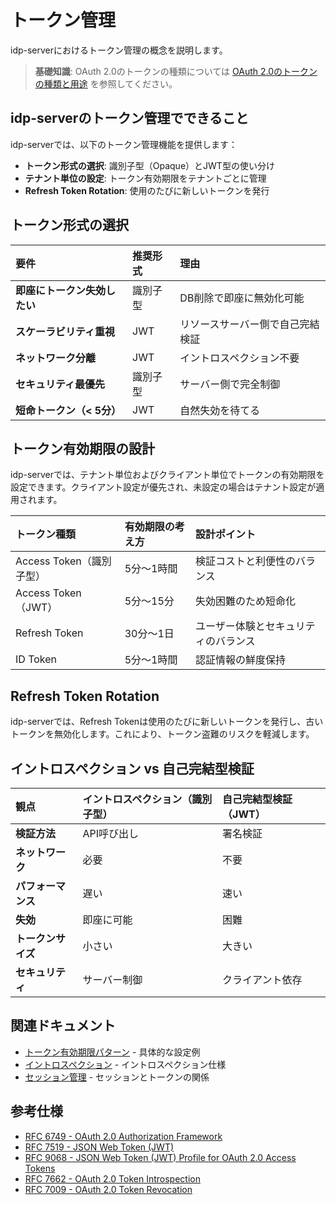 # トークン管理

idp-serverにおけるトークン管理の概念を説明します。

> **基礎知識**: OAuth 2.0のトークンの種類については [OAuth 2.0のトークンの種類と用途](basic/basic-10-oauth2-token-types.md) を参照してください。

## idp-serverのトークン管理でできること

idp-serverでは、以下のトークン管理機能を提供します：

- **トークン形式の選択**: 識別子型（Opaque）とJWT型の使い分け
- **テナント単位の設定**: トークン有効期限をテナントごとに管理
- **Refresh Token Rotation**: 使用のたびに新しいトークンを発行

## トークン形式の選択

| 要件 | 推奨形式 | 理由 |
|:---|:---|:---|
| **即座にトークン失効したい** | 識別子型 | DB削除で即座に無効化可能 |
| **スケーラビリティ重視** | JWT | リソースサーバー側で自己完結検証 |
| **ネットワーク分離** | JWT | イントロスペクション不要 |
| **セキュリティ最優先** | 識別子型 | サーバー側で完全制御 |
| **短命トークン（< 5分）** | JWT | 自然失効を待てる |

## トークン有効期限の設計

idp-serverでは、テナント単位およびクライアント単位でトークンの有効期限を設定できます。クライアント設定が優先され、未設定の場合はテナント設定が適用されます。

| トークン種類 | 有効期限の考え方 | 設計ポイント |
|:---|:---|:---|
| Access Token（識別子型） | 5分〜1時間 | 検証コストと利便性のバランス |
| Access Token（JWT） | 5分〜15分 | 失効困難のため短命化 |
| Refresh Token | 30分〜1日 | ユーザー体験とセキュリティのバランス |
| ID Token | 5分〜1時間 | 認証情報の鮮度保持 |

## Refresh Token Rotation

idp-serverでは、Refresh Tokenは使用のたびに新しいトークンを発行し、古いトークンを無効化します。これにより、トークン盗難のリスクを軽減します。

## イントロスペクション vs 自己完結型検証

| 観点 | イントロスペクション（識別子型） | 自己完結型検証（JWT） |
|:---|:---|:---|
| **検証方法** | API呼び出し | 署名検証 |
| **ネットワーク** | 必要 | 不要 |
| **パフォーマンス** | 遅い | 速い |
| **失効** | 即座に可能 | 困難 |
| **トークンサイズ** | 小さい | 大きい |
| **セキュリティ** | サーバー制御 | クライアント依存 |

## 関連ドキュメント

- [トークン有効期限パターン](../content_05_how-to/how-to-11-token-strategy.md) - 具体的な設定例
- [イントロスペクション](../content_04_protocols/protocol-03-introspection.md) - イントロスペクション仕様
- [セッション管理](concept-07-session-management.md) - セッションとトークンの関係

## 参考仕様

- [RFC 6749 - OAuth 2.0 Authorization Framework](https://datatracker.ietf.org/doc/html/rfc6749)
- [RFC 7519 - JSON Web Token (JWT)](https://datatracker.ietf.org/doc/html/rfc7519)
- [RFC 9068 - JSON Web Token (JWT) Profile for OAuth 2.0 Access Tokens](https://www.rfc-editor.org/rfc/rfc9068.html)
- [RFC 7662 - OAuth 2.0 Token Introspection](https://datatracker.ietf.org/doc/html/rfc7662)
- [RFC 7009 - OAuth 2.0 Token Revocation](https://datatracker.ietf.org/doc/html/rfc7009)
